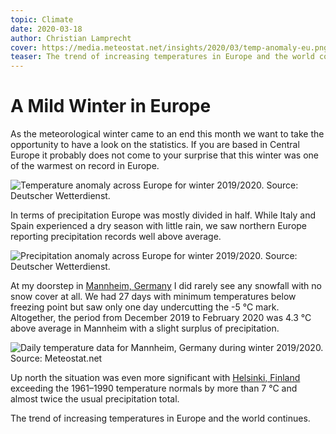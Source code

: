 ```yaml
---
topic: Climate
date: 2020-03-18
author: Christian Lamprecht
cover: https://media.meteostat.net/insights/2020/03/temp-anomaly-eu.png
teaser: The trend of increasing temperatures in Europe and the world continues.
---
```


# A Mild Winter in Europe

As the meteorological winter came to an end this month we want to take the opportunity to have a look on the statistics. If you are based in Central Europe it probably does not come to your surprise that this winter was one of the warmest on record in Europe.

![Temperature anomaly across Europe for winter 2019/2020. Source: Deutscher Wetterdienst.](https://media.meteostat.net/insights/2020/03/temp-anomaly-eu.png)

In terms of precipitation Europe was mostly divided in half. While Italy and Spain experienced a dry season with little rain, we saw northern Europe reporting precipitation records well above average.

![Precipitation anomaly across Europe for winter 2019/2020. Source: Deutscher Wetterdienst.](https://media.meteostat.net/insights/2020/03/prcp-anomaly-eu.png)

At my doorstep in [Mannheim, Germany](https://meteostat.net/en/station/10729?t=2019-12-01/2020-02-29) I did rarely see any snowfall with no snow cover at all. We had 27 days with minimum temperatures below freezing point but saw only one day undercutting the -5 °C mark. Altogether, the period from December 2019 to February 2020 was 4.3 °C above average in Mannheim with a slight surplus of precipitation.

![Daily temperature data for Mannheim, Germany during winter 2019/2020. Source: Meteostat.net](https://media.meteostat.net/insights/2020/03/winter-2019-mannheim.png)

Up north the situation was even more significant with [Helsinki, Finland](https://meteostat.net/en/station/02978?t=2019-12-01/2020-02-29) exceeding the 1961–1990 temperature normals by more than 7 °C and almost twice the usual precipitation total.

The trend of increasing temperatures in Europe and the world continues.
